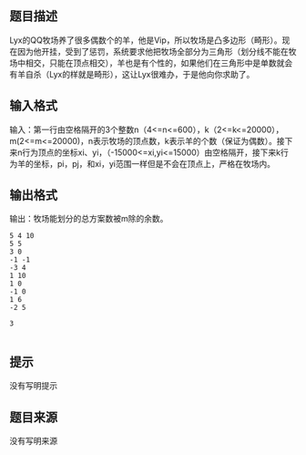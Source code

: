 


## 题目描述
Lyx的QQ牧场养了很多偶数个的羊，他是Vip，所以牧场是凸多边形（畸形）。现在因为他开挂，受到了惩罚，系统要求他把牧场全部分为三角形（划分线不能在牧场中相交，只能在顶点相交），羊也是有个性的，如果他们在三角形中是单数就会有羊自杀（Lyx的样就是畸形），这让Lyx很难办，于是他向你求助了。
## 输入格式
输入：第一行由空格隔开的3个整数n（4<=n<=600），k（2<=k<=20000），m(2<=m<=20000)，n表示牧场的顶点数，k表示羊的个数（保证为偶数）。接下来n行为顶点的坐标xi、yi，（-15000<=xi,yi<=15000）由空格隔开，接下来k行为羊的坐标，pi，pj，和xi，yi范围一样但是不会在顶点上，严格在牧场内。
## 输出格式
输出：牧场能划分的总方案数被m除的余数。

```input1
5 4 10
5 5
3 0
-1 -1
-3 4
1 10
1 0
-1 0
1 6
-2 5

```
```output1
3
  
```

## 提示
没有写明提示
## 题目来源
没有写明来源


